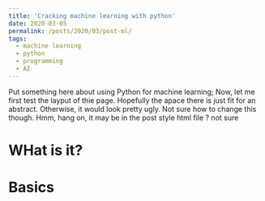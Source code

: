 ```yaml
---
title: 'Cracking machine learning with python'
date: 2020-03-05
permalink: /posts/2020/03/post-ml/
tags:
  - machine learning
  - python
  - programming
  - AI
---
```

Put something here about using Python for machine learning; Now, let me first test the layput of thie page. Hopefully the apace there is just fit for an abstract. Otherwise, it would look pretty ugly. Not sure how to change this though. Hmm, hang on, it may be in the post style html file ? not sure

WHat is it?
======

Basics
======
